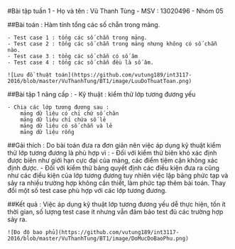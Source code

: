 #Bài tập tuần 1
	- Họ và tên  : Vũ Thanh Tùng
	- MSV : 13020496
	- Nhóm 05

##Bài toán : Hàm tính tổng các số chẵn trong mảng.
 
	- Test case 1 : tổng các số chẵn trong mảng.
	- Test case 2 : tổng các số chẵn trong mảng nhưng không có số chẵn nào.
	- Test case 3 : tổng các số chẵn có số âm
	- Test case 4 : tổng các số chẵn đều là số âm.

	![Lưu đồ thuật toán](https://github.com/vutung189/int3117-2016/blob/master/VuThanhTung/BT1/image/LuuDoThuatToan.png)
	
##Bài tập 1 nâng cấp : 
	- Kỹ thuật : kiểm thử lớp tương đương yếu
 
	- Chia các lớp tương đương sau : 
		mảng dữ liệu có chỉ chứ số chãn
		mảng dữ liệu chỉ chứa số lẻ
		mảng dữ liệu có số chẵn và lẻ
		mảng dữ liệu rỗng
	
##Gải thích : 
	Do bài toán đưa ra đơn giản nên việc áp dụng kỹ thuật kiểm thử lớp tương đương là phù hợp vì :
		- Đối với kiểm thử biên khó xác định được biên như giới hạn cực đại của mảng, các điểm tiệm cận không xác định được.
		- Đối với kiểm thử bảng quyết định các điều kiện đưa ra cũng như các điều kiện của lớp tương đương tuy nhiên việc lập bảng phức tạp và sảy ra nhiều trường hợp không cần thiết, làm phức tạp thêm bài toán.
	Thay đổi một số test case  phù hợp với các lớp tương đương. 
	
##Kết quả : 
	Việc áp dụng kỹ thuật lớp tương đương yếu dễ thực hiện, tốn ít thời gian, số lượng test case ít nhưng vẫn đảm bảo test đủ các trường hợp sảy ra. 

	![Đo độ bao phủ](https://github.com/vutung189/int3117-2016/blob/master/VuThanhTung/BT1/image/DoMucDoBaoPhu.png)
	